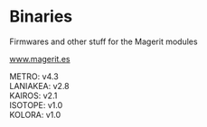# Binaries

Firmwares and other stuff for the Magerit modules

www.magerit.es

METRO: v4.3<br />LANIAKEA: v2.8<br />KAIROS: v2.1<br />ISOTOPE: v1.0<br />KOLORA: v1.0<br />